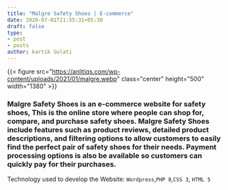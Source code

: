 ```yaml
---
title: "Malgre Safety Shoes | E-commerce"
date: 2020-07-01T21:55:31+05:30
draft: false
type:
- post
- posts
author: kartik Gulati 
---
```


{{< figure src="https://anlitiqs.com/wp-content/uploads/2021/01/malgre.webp"  class="center" height="500" width="1380" >}}

### Malgre Safety Shoes is an e-commerce website for safety shoes, This is the online store where people can shop for, compare, and purchase safety shoes. Malgre Safety Shoes include features such as product reviews, detailed product descriptions, and filtering options to allow customers to easily find the perfect pair of safety shoes for their needs. Payment processing options is also be available so customers can quickly pay for their purchases.


Technology used to develop the Website: ```Wordpress```,```PHP 8```,```CSS 3```, ```HTML 5```
